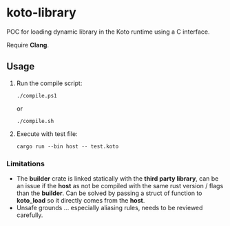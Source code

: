 # koto-library

POC for loading dynamic library in the Koto runtime using a C interface.

Require **Clang**.

## Usage

1. Run the compile script:
	```
	./compile.ps1
	```
	or
	```
	./compile.sh
	```
2. Execute with test file:
	```
	cargo run --bin host -- test.koto
	```

### Limitations
- The **builder** crate is linked statically with the **third party library**, can be an issue if the **host** as not be compiled with the same rust version / flags than the **builder**.
Can be solved by passing a struct of function to **koto_load** so it directly comes from the **host**.
- Unsafe grounds ... especially aliasing rules, needs to be reviewed carefully.